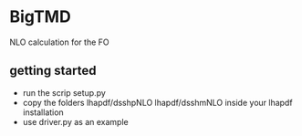 # BigTMD
NLO calculation for the FO


## getting started

- run the scrip setup.py
- copy the folders lhapdf/dsshpNLO  lhapdf/dsshmNLO inside your lhapdf installation
- use driver.py as an example



